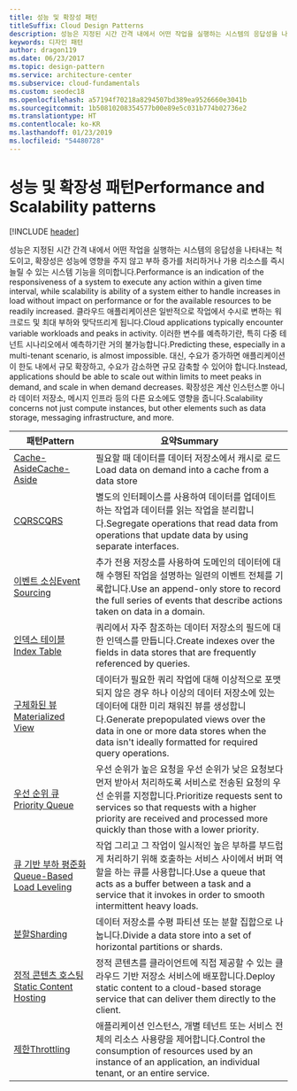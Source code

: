 ```yaml
---
title: 성능 및 확장성 패턴
titleSuffix: Cloud Design Patterns
description: 성능은 지정된 시간 간격 내에서 어떤 작업을 실행하는 시스템의 응답성을 나타내는 척도이고, 확장성은 성능에 영향을 주지 않고 부하 증가를 처리하거나 가용 리소스를 즉시 늘릴 수 있는 시스템 기능을 의미합니다. 클라우드 애플리케이션은 일반적으로 작업에서 수시로 변하는 워크로드 및 최대 부하와 맞닥뜨리게 됩니다. 이러한 변수를 예측하기란, 특히 다중 테넌트 시나리오에서 예측하기란 거의 불가능합니다. 대신, 수요가 증가하면 애플리케이션이 한도 내에서 규모 확장하고, 수요가 감소하면 규모 감축할 수 있어야 합니다. 확장성은 계산 인스턴스뿐 아니라 데이터 저장소, 메시지 인프라 등의 다른 요소에도 영향을 줍니다.
keywords: 디자인 패턴
author: dragon119
ms.date: 06/23/2017
ms.topic: design-pattern
ms.service: architecture-center
ms.subservice: cloud-fundamentals
ms.custom: seodec18
ms.openlocfilehash: a57194f70218a8294507bd389ea9526660e3041b
ms.sourcegitcommit: 1b50810208354577b00e89e5c031b774b02736e2
ms.translationtype: HT
ms.contentlocale: ko-KR
ms.lasthandoff: 01/23/2019
ms.locfileid: "54480728"
---
```

# <a name="performance-and-scalability-patterns"></a><span data-ttu-id="0f4b4-108">성능 및 확장성 패턴</span><span class="sxs-lookup"><span data-stu-id="0f4b4-108">Performance and Scalability patterns</span></span>

[!INCLUDE [header](../../_includes/header.md)]

<span data-ttu-id="0f4b4-109">성능은 지정된 시간 간격 내에서 어떤 작업을 실행하는 시스템의 응답성을 나타내는 척도이고, 확장성은 성능에 영향을 주지 않고 부하 증가를 처리하거나 가용 리소스를 즉시 늘릴 수 있는 시스템 기능을 의미합니다.</span><span class="sxs-lookup"><span data-stu-id="0f4b4-109">Performance is an indication of the responsiveness of a system to execute any action within a given time interval, while scalability is ability of a system either to handle increases in load without impact on performance or for the available resources to be readily increased.</span></span> <span data-ttu-id="0f4b4-110">클라우드 애플리케이션은 일반적으로 작업에서 수시로 변하는 워크로드 및 최대 부하와 맞닥뜨리게 됩니다.</span><span class="sxs-lookup"><span data-stu-id="0f4b4-110">Cloud applications typically encounter variable workloads and peaks in activity.</span></span> <span data-ttu-id="0f4b4-111">이러한 변수를 예측하기란, 특히 다중 테넌트 시나리오에서 예측하기란 거의 불가능합니다.</span><span class="sxs-lookup"><span data-stu-id="0f4b4-111">Predicting these, especially in a multi-tenant scenario, is almost impossible.</span></span> <span data-ttu-id="0f4b4-112">대신, 수요가 증가하면 애플리케이션이 한도 내에서 규모 확장하고, 수요가 감소하면 규모 감축할 수 있어야 합니다.</span><span class="sxs-lookup"><span data-stu-id="0f4b4-112">Instead, applications should be able to scale out within limits to meet peaks in demand, and scale in when demand decreases.</span></span> <span data-ttu-id="0f4b4-113">확장성은 계산 인스턴스뿐 아니라 데이터 저장소, 메시지 인프라 등의 다른 요소에도 영향을 줍니다.</span><span class="sxs-lookup"><span data-stu-id="0f4b4-113">Scalability concerns not just compute instances, but other elements such as data storage, messaging infrastructure, and more.</span></span>

|                           <span data-ttu-id="0f4b4-114">패턴</span><span class="sxs-lookup"><span data-stu-id="0f4b4-114">Pattern</span></span>                            |                                                                        <span data-ttu-id="0f4b4-115">요약</span><span class="sxs-lookup"><span data-stu-id="0f4b4-115">Summary</span></span>                                                                         |
|--------------------------------------------------------------|--------------------------------------------------------------------------------------------------------------------------------------------------------|
|               [<span data-ttu-id="0f4b4-116">Cache-Aside</span><span class="sxs-lookup"><span data-stu-id="0f4b4-116">Cache-Aside</span></span>](../cache-aside.md)               |                                                   <span data-ttu-id="0f4b4-117">필요할 때 데이터를 데이터 저장소에서 캐시로 로드</span><span class="sxs-lookup"><span data-stu-id="0f4b4-117">Load data on demand into a cache from a data store</span></span>                                                   |
|                      [<span data-ttu-id="0f4b4-118">CQRS</span><span class="sxs-lookup"><span data-stu-id="0f4b4-118">CQRS</span></span>](../cqrs.md)                      |                           <span data-ttu-id="0f4b4-119">별도의 인터페이스를 사용하여 데이터를 업데이트하는 작업과 데이터를 읽는 작업을 분리합니다.</span><span class="sxs-lookup"><span data-stu-id="0f4b4-119">Segregate operations that read data from operations that update data by using separate interfaces.</span></span>                           |
|            [<span data-ttu-id="0f4b4-120">이벤트 소싱</span><span class="sxs-lookup"><span data-stu-id="0f4b4-120">Event Sourcing</span></span>](../event-sourcing.md)            |                     <span data-ttu-id="0f4b4-121">추가 전용 저장소를 사용하여 도메인의 데이터에 대해 수행된 작업을 설명하는 일련의 이벤트 전체를 기록합니다.</span><span class="sxs-lookup"><span data-stu-id="0f4b4-121">Use an append-only store to record the full series of events that describe actions taken on data in a domain.</span></span>                      |
|               [<span data-ttu-id="0f4b4-122">인덱스 테이블</span><span class="sxs-lookup"><span data-stu-id="0f4b4-122">Index Table</span></span>](../index-table.md)               |                                <span data-ttu-id="0f4b4-123">쿼리에서 자주 참조하는 데이터 저장소의 필드에 대한 인덱스를 만듭니다.</span><span class="sxs-lookup"><span data-stu-id="0f4b4-123">Create indexes over the fields in data stores that are frequently referenced by queries.</span></span>                                |
|         [<span data-ttu-id="0f4b4-124">구체화된 뷰</span><span class="sxs-lookup"><span data-stu-id="0f4b4-124">Materialized View</span></span>](../materialized-view.md)         |       <span data-ttu-id="0f4b4-125">데이터가 필요한 쿼리 작업에 대해 이상적으로 포맷되지 않은 경우 하나 이상의 데이터 저장소에 있는 데이터에 대한 미리 채워진 뷰를 생성합니다.</span><span class="sxs-lookup"><span data-stu-id="0f4b4-125">Generate prepopulated views over the data in one or more data stores when the data isn't ideally formatted for required query operations.</span></span>        |
|            [<span data-ttu-id="0f4b4-126">우선 순위 큐</span><span class="sxs-lookup"><span data-stu-id="0f4b4-126">Priority Queue</span></span>](../priority-queue.md)            | <span data-ttu-id="0f4b4-127">우선 순위가 높은 요청을 우선 순위가 낮은 요청보다 먼저 받아서 처리하도록 서비스로 전송된 요청의 우선 순위를 지정합니다.</span><span class="sxs-lookup"><span data-stu-id="0f4b4-127">Prioritize requests sent to services so that requests with a higher priority are received and processed more quickly than those with a lower priority.</span></span> |
| [<span data-ttu-id="0f4b4-128">큐 기반 부하 평준화</span><span class="sxs-lookup"><span data-stu-id="0f4b4-128">Queue-Based Load Leveling</span></span>](../queue-based-load-leveling.md) |              <span data-ttu-id="0f4b4-129">작업 그리고 그 작업이 일시적인 높은 부하를 부드럽게 처리하기 위해 호출하는 서비스 사이에서 버퍼 역할을 하는 큐를 사용합니다.</span><span class="sxs-lookup"><span data-stu-id="0f4b4-129">Use a queue that acts as a buffer between a task and a service that it invokes in order to smooth intermittent heavy loads.</span></span>               |
|                  [<span data-ttu-id="0f4b4-130">분할</span><span class="sxs-lookup"><span data-stu-id="0f4b4-130">Sharding</span></span>](../sharding.md)                  |                                           <span data-ttu-id="0f4b4-131">데이터 저장소를 수평 파티션 또는 분할 집합으로 나눕니다.</span><span class="sxs-lookup"><span data-stu-id="0f4b4-131">Divide a data store into a set of horizontal partitions or shards.</span></span>                                           |
|    [<span data-ttu-id="0f4b4-132">정적 콘텐츠 호스팅</span><span class="sxs-lookup"><span data-stu-id="0f4b4-132">Static Content Hosting</span></span>](../static-content-hosting.md)    |                          <span data-ttu-id="0f4b4-133">정적 콘텐츠를 클라이언트에 직접 제공할 수 있는 클라우드 기반 저장소 서비스에 배포합니다.</span><span class="sxs-lookup"><span data-stu-id="0f4b4-133">Deploy static content to a cloud-based storage service that can deliver them directly to the client.</span></span>                          |
|                [<span data-ttu-id="0f4b4-134">제한</span><span class="sxs-lookup"><span data-stu-id="0f4b4-134">Throttling</span></span>](../throttling.md)                |                <span data-ttu-id="0f4b4-135">애플리케이션 인스턴스, 개별 테넌트 또는 서비스 전체의 리소스 사용량을 제어합니다.</span><span class="sxs-lookup"><span data-stu-id="0f4b4-135">Control the consumption of resources used by an instance of an application, an individual tenant, or an entire service.</span></span>                 |
